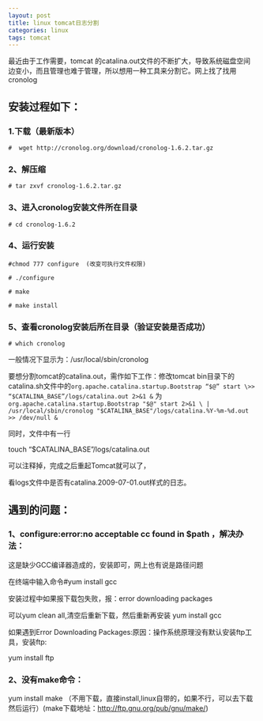 ```yaml
---
layout: post
title: linux tomcat日志分割
categories: linux
tags: tomcat
---
```


最近由于工作需要，tomcat 的catalina.out文件的不断扩大，导致系统磁盘空间边变小，而且管理也难于管理，所以想用一种工具来分割它。网上找了找用cronolog

## 安装过程如下：

### 1.下载（最新版本）

    #  wget http://cronolog.org/download/cronolog-1.6.2.tar.gz

### 2、解压缩

    # tar zxvf cronolog-1.6.2.tar.gz

### 3、进入cronolog安装文件所在目录

    # cd cronolog-1.6.2

### 4、运行安装

    #chmod 777 configure  (改变可执行文件权限)

    # ./configure

    # make

    # make install

### 5、查看cronolog安装后所在目录（验证安装是否成功）

    # which cronolog

一般情况下显示为：/usr/local/sbin/cronolog

要想分割tomcat的catalina.out，需作如下工作：修改tomcat bin目录下的catalina.sh文件中的`org.apache.catalina.startup.Bootstrap “$@” start \>> “$CATALINA_BASE”/logs/catalina.out 2>&1 &` 为 `org.apache.catalina.startup.Bootstrap "$@" start 2>&1 \ | /usr/local/sbin/cronolog "$CATALINA_BASE"/logs/catalina.%Y-%m-%d.out >> /dev/null &`

同时，文件中有一行

touch “$CATALINA_BASE”/logs/catalina.out

可以注释掉，完成之后重起Tomcat就可以了，

看logs文件中是否有catalina.2009-07-01.out样式的日志。

## 遇到的问题：

### 1、configure:error:no acceptable cc found in $path ，解决办法：

这是缺少GCC编译器造成的，安装即可，网上也有说是路径问题

在终端中输入命令#yum install gcc

安装过程中如果报下载包失败，报：error downloading packages

可以yum clean all,清空后重新下载，然后重新再安装 yum install gcc

如果遇到Error Downloading Packages:原因：操作系统原理没有默认安装ftp工具，安装ftp:

yum install ftp

### 2、没有make命令：

yum install make （不用下载，直接install,linux自带的，如果不行，可以去下载然后运行）(make下载地址：http://ftp.gnu.org/pub/gnu/make/)
